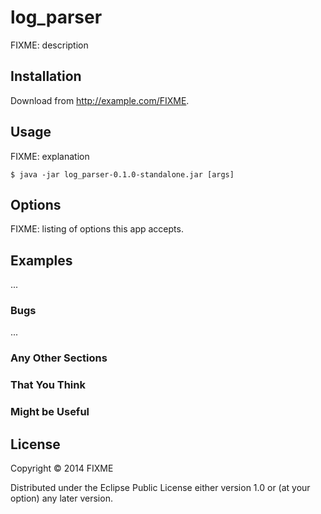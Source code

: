 # log_parser

FIXME: description

## Installation

Download from http://example.com/FIXME.

## Usage

FIXME: explanation

    $ java -jar log_parser-0.1.0-standalone.jar [args]

## Options

FIXME: listing of options this app accepts.

## Examples

...

### Bugs

...

### Any Other Sections
### That You Think
### Might be Useful

## License

Copyright © 2014 FIXME

Distributed under the Eclipse Public License either version 1.0 or (at
your option) any later version.
